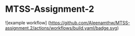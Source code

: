 # MTSS-Assignment-2
![example workflow]
(https://github.com/Aleenamthw/MTSS-assignment.2/actions/workflows/build.yaml/badge.svg)
